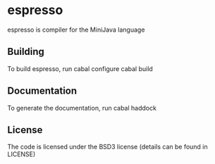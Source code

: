 espresso
========
espresso is compiler for the MiniJava language

Building
--------
To build espresso, run
    cabal configure
    cabal build

Documentation
-------------
To generate the documentation, run
    cabal haddock

License
-------
The code is licensed under the BSD3 license (details can be found in LICENSE)
